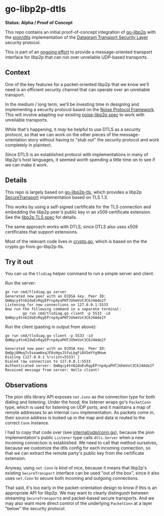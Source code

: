# go-libp2p-dtls

**Status: Alpha / Proof of Concept**

This repo contains an initial proof-of-concept integration of
[go-libp2p](https://github.com/libp2p/go-libp2p) with the
[pion/dtls](https://github.com/pion/dtls) implementation of the [Datagram
Transport Security
Layer](https://en.wikipedia.org/wiki/Datagram_Transport_Layer_Security) security
protocol.

This is part of an [ongoing effort](https://github.com/libp2p/specs/issues/225)
to provide a message-oriented transport interface for libp2p that can run over
unreliable UDP-based transports.

## Context

One of the key features for a packet-oriented libp2p that we know we'll need is
an efficient security channel that can operate over an unreliable transport.

In the medium / long term, we'll be investing time in designing and implementing
a security protocol based on the [Noise Protocol
Framework](https://noiseprotocol.org). This will involve adapting our
exisitng [noise-libp2p spec](https://github.com/libp2p/specs/tree/master/noise)
to work with unreliable transports.

While that's happening, it _may_ be helpful to use DTLS as a security protocol,
so that we can work on the other pieces of the message-orientation story without
having to "stub out" the security protocol and work completely in plaintext.

Since DTLS is an established protocol with implementations in many of libp2p's
host languages, it seemed worth spending a little time on to see if we can make
it work.

## Details

This repo is largely based on
[go-libp2p-tls](https://github.com/libp2p/go-libp2p-tls), which provides a
libp2p
[SecureTransport](https://godoc.org/github.com/libp2p/go-libp2p-core/sec#SecureTransport)
implementation based on TLS 1.3.

This works by using a self-signed certificate for the TLS connection and
embedding the libp2p peer's public key in an x509 certificate extension. See the
[libp2p TLS spec](https://github.com/libp2p/specs/blob/master/tls/tls.md) for
details.

The same approach works with DTLS, since DTLS also uses x509 certificates that
support extensions.

Most of the relevant code lives in [crypto.go](./crypto.go), which is based on
the the crypto.go from go-libp2p-tls.

## Try it out

You can us the `tlsdiag` helper command to run a simple server and client.

Run the server:

``` shell
go run cmd/tlsdiag.go server
Generated new peer with an ECDSA key. Peer ID: QmNqcy4tn62doEvRqyEPrnp4yaPHTJUhmVot3C6J4Ade2f
Listening for new connections on 127.0.0.1:5533
Now run the following command in a separate terminal:
        go run cmd/tlsdiag.go client -p 5533 -id QmNqcy4tn62doEvRqyEPrnp4yaPHTJUhmVot3C6J4Ade2f
```

Run the client (pasting in output from above):

``` shell
go run cmd/tlsdiag.go client -p 5533 -id QmNqcy4tn62doEvRqyEPrnp4yaPHTJUhmVot3C6J4Ade2f

Generated new peer with an ECDSA key. Peer ID: QmQpj8Meq7v5seamHxqJF8vHgxJSfuLbgFi8X5mYYg9Hum
Dialing {127.0.0.1 %!s(int=5533) }
Dialed raw connection to 127.0.0.1:5533
Authenticated server: QmNqcy4tn62doEvRqyEPrnp4yaPHTJUhmVot3C6J4Ade2f
Received message from server: Hello client!
```

##  Observations

The pion dtls library API exposes `net.Conn` as the connection type for both
dialing and listening. Under the hood, the listener wraps go's `PacketConn`
type, which is used for listening on UDP ports, and it maintains a map of remote
addresses to an internal `Conn` implementation. As packets come in, their source
address is looked up in the map and data is routed to the correct `Conn` instance.

I had to copy that code over (see
[internal/udp/conn.go](./internal/udp/conn.go)), because the pion
implementation's public `Listener` type calls `dtls.Server` when a new incoming
connection is established. We need to call that method ourselves, because we
customize the dtls config for each incoming connection, so that we can extract
the remote party's public key from the certificate extension.

Anyway, using `net.Conn` is kind of nice, because it means that libp2p's
existing `SecureTransport` interface can be used "out of the box", since it also
uses `net.Conn` to secure both incoming and outgoing connections.

That said, it's too early in the packet-orientation design to know if this is an
appropriate API for libp2p. We may want to clearly distinguish between streaming
`SecureTransport`s and packet-based secure transports. And we may also want more
direct control of the underlying `PacketConn` at a layer "below" the security
protocol.
